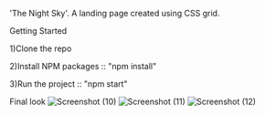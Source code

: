'The Night Sky'. A landing page created using CSS grid.


Getting Started

1)Clone the repo

2)Install NPM packages :: 
"npm install"

3)Run the project :: 
"npm start"

Final look
![Screenshot (10)](https://github.com/gargee-banerjee/Designs/assets/61202425/76c28048-7b39-41d2-8caa-41629efc4290)
![Screenshot (11)](https://github.com/gargee-banerjee/Designs/assets/61202425/47566255-100c-4f50-b1f1-9a664a0633da)
![Screenshot (12)](https://github.com/gargee-banerjee/Designs/assets/61202425/1a05400b-10cf-44b9-8a59-eaf0eb6c078c)

